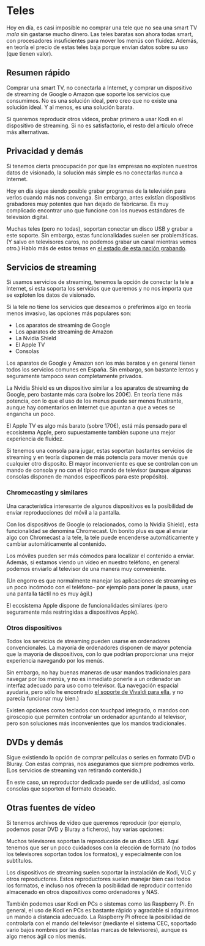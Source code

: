 # Teles

Hoy en día, es casi imposible no comprar una tele que no sea una smart TV *mala* sin gastarse mucho dinero.
Las teles baratas son ahora todas smart, con procesadores insuficientes para mover los menús con fluidez.
Además, en teoría el precio de estas teles baja porque envían datos sobre su uso (que tienen valor).

## Resumen rápido

Comprar una smart TV, no conectarla a Internet, y comprar un dispositivo de streaming de Google o Amazon que soporte los servicios que consumimos.
No es una solución ideal, pero creo que no existe una solución ideal.
Y al menos, es una solución barata.

Si queremos reproducir otros vídeos, probar primero a usar Kodi en el dispositivo de streaming.
Si no es satisfactorio, el resto del artículo ofrece más alternativas.

## Privacidad y demás

Si tenemos cierta preocupación por que las empresas no exploten nuestros datos de visionado, la solución más simple es no conectarlas nunca a Internet.

Hoy en día sigue siendo posible grabar programas de la televisión para verlos cuando más nos convenga.
Sin embargo, antes existían dispositivos grabadores muy potentes que han dejado de fabricarse.
Es muy complicado encontrar uno que funcione con los nuevos estándares de televisión digital.

Muchas teles (pero no todas), soportan conectar un disco USB y grabar a este soporte.
Sin embargo, estas funcionalidades suelen ser problemáticas.
(Y salvo en televisores caros, no podemos grabar un canal mientras vemos otro.)
Hablo más de estos temas en [el estado de esta nación grabando](ES-el-estado-de-esta-nacion-grabando.md).

## Servicios de streaming

Si usamos servicios de streaming, tenemos la opción de conectar la tele a Internet, si esta soporta los servicios que queremos y no nos importa que se exploten los datos de visionado.

Si la tele no tiene los servicios que deseamos o preferimos algo en teoría menos invasivo, las opciones más populares son:

* Los aparatos de streaming de Google
* Los aparatos de streaming de Amazon
* La Nvidia Shield
* El Apple TV
* Consolas

Los aparatos de Google y Amazon son los más baratos y en general tienen todos los servicios comunes en España.
Sin embargo, son bastante lentos y seguramente tampoco sean completamente privados.

La Nvidia Shield es un dispositivo similar a los aparatos de streaming de Google, pero bastante más cara (sobre los 200€).
En teoría tiene más potencia, con lo que el uso de los menus puede ser menos frustrante, aunque hay comentarios en Internet que apuntan a que a veces se engancha un poco.

El Apple TV es algo más barato (sobre 170€), está más pensado para el ecosistema Apple, pero supuestamente también supone una mejor experiencia de fluidez.

Si tenemos una consola para jugar, estas soportan bastantes servicios de streaming y en teoría disponen de más potencia para mover menús que cualquier otro disposito.
El mayor inconveniente es que se controlan con un mando de consola y no con el típico mando de televisor (aunque algunas consolas disponen de mandos específicos para este propósito).

### Chromecasting y similares

Una característica interesante de algunos dispositivos es la posibilidad de enviar reproducciones del móvil a la pantalla.

Con los dispositivos de Google (o relacionados, como la Nvidia Shield), esta funcionalidad se denomina Chromecast.
Un bonito plus es que al enviar algo con Chromecast a la tele, la tele puede encenderse automáticamente y cambiar automáticamente al contenido.

Los móviles pueden ser más cómodos para localizar el contenido a enviar.
Además, si estamos viendo un vídeo en nuestro teléfono, en general podemos enviarlo al televisor de una manera muy conveniente.

(Un engorro es que normalmente manejar las aplicaciones de streaming es un poco incómodo con el teléfono- por ejemplo para poner la pausa, usar una pantalla táctil no es muy ágil.)

El ecosistema Apple dispone de funcionalidades similares (pero seguramente más restringidas a dispositivos Apple).

### Otros dispositivos

Todos los servicios de streaming pueden usarse en ordenadores convencionales.
La mayoría de ordenadores disponen de mayor potencia que la mayoría de dispositivos, con lo que podrían proporcionar una mejor experiencia navegando por los menús.

Sin embargo, no hay buenas maneras de usar mandos tradicionales para navegar por los menús, y no es inmediato ponerle a un ordenador un interfaz adecuado para uso como televisor.
(La navegación espacial ayudaría, pero sólo he encontrado [el soporte de Vivaldi para ella](https://help.vivaldi.com/desktop/shortcuts/spatial-navigation/), y no parecía funcionar muy bien.)

Existen opciones como teclados con touchpad integrado, o mandos con giroscopio que permiten controlar un ordenador apuntando al televisor, pero son soluciones más inconvenientes que los mandos tradicionales.

## DVDs y demás

Sigue existiendo la opción de comprar películas o series en formato DVD o Bluray.
Con estas compras, nos aseguramos que siempre podremos verlo.
(Los servicios de streaming van retirando contenido.)

En este caso, un reproductor dedicado puede ser de utilidad, así como consolas que soporten el formato deseado.

## Otras fuentes de vídeo

Si tenemos archivos de vídeo que queremos reproducir (por ejemplo, podemos pasar DVD y Bluray a ficheros), hay varias opciones:

Muchos televisores soportan la reproducción de un disco USB.
Aquí tenemos que ser un poco cuidadosos con la elección de formato (no todos los televisores soportan todos los formatos), y especialmente con los subtítulos.

Los dispositivos de streaming suelen soportar la instalación de Kodi, VLC y otros reproductores.
Estos reproductores suelen manejar bien casi todos los formatos, e incluso nos ofrecen la posibilidad de reproducir contenido almacenado en otros dispositivos como ordenadores y NAS.

También podemos usar Kodi en PCs o sistemas como las Raspberry Pi.
En general, el uso de Kodi en PCs es bastante rápido y agradable si adquirimos un mando a distancia adecuado.
La Raspberry Pi ofrece la posibilidad de controlarla con el mando del televisor (mediante el sistema CEC, soportado vario bajos nombres por las distintas marcas de televisores), aunque es algo menos ágil co nlos menús.
